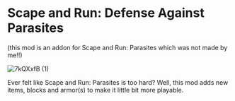 # Scape and Run: Defense Against Parasites

(this mod is an addon for Scape and Run: Parasites which was not made by me!!)

![7kQXxfB (1)](https://github.com/user-attachments/assets/f8fea57b-b101-46c7-9392-52d8f47731f6)

Ever felt like Scape and Run: Parasites is too hard? Well, this mod adds new items, blocks and armor(s) to make it little bit more playable.
